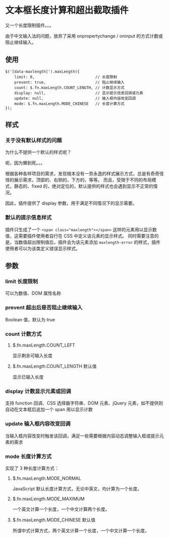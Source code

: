 # 文本框长度计算和超出截取插件

又一个长度限制插件。。。

由于中文输入法的问题，放弃了采用 onpropertychange / oninput 的方式计数或阻止继续输入。


## 使用

```
$('[data-maxlength]').maxLength({
    limit: 0,                           // 长度限制
    prevent: true,                      // 阻止继续输入
    count: $.fn.maxLength.COUNT_LENGTH, // 计数显示方式
    display: null,                      // 显示提示信息回调或元素
    update: null,                       // 输入框内容改变回调
    mode: $.fn.maxLength.MODE_CHINESE   // 长度计算方式
});
```

## 样式

### 关于没有默认样式的问题

为什么不提供一个默认的样式呢？

呃，因为懒到死。。。

根据各种各样项目的需求，发现根本没有一劳永逸的样式展示方式，总是有奇奇怪怪的展示需求，顶部的、右侧的，下方的，等等。
而且，受限于不同的布局模式，静态的、fixed 的，绝对定位的，默认提供的样式也会遇到显示不正常的情况。

因此，插件提供了 display 参数，用于满足不同情况下的显示需要。

### 默认的提示信息样式

插件只生成了一个 `<span class="maxlength"></span>` 这样的元素用以显示数值，这需要插件使用者自行在 CSS 中定义该元素的显示样式。
同时需要注意的是，当数值超出限制值后，插件会为该元素添加 `maxlength-error` 的样式，插件使用者可以为该类定义错误显示样式。


## 参数

### limit 长度限制

可以为数值、DOM 属性名称

### prevent 超出后是否阻止继续输入

Boolean 值，默认为 true

### count 计数方式

1. $.fn.maxLength.COUNT_LEFT

	显示剩余可输入长度

2. $.fn.maxLength.COUNT_LENGTH 默认值

	显示已输入长度

### display 计数显示元素或回调

支持 function 回调、CSS 选择器字符串、DOM 元素、jQuery 元素，如不提供则自动在文本框后追加一个 span 用以显示计数

### update 输入框内容改变回调

当输入框内容改变时触发该回调，满足一些需要根据内容动态调整输入框或提示元素的需求

### mode 长度计算方式

实现了 3 种长度计算方式：

1. $.fn.maxLength.MODE_NORMAL

	JavaScript 默认长度计算方式，无论中英文，均计算为一个长度。

2. $.fn.maxLength.MODE_MAXIMUM

	一个英文计算一个长度，一个中文计算两个长度。

3. $.fn.maxLength.MODE_CHINESE 默认值

	所谓中式计算方式，两个英文计算一个长度，一个中文计算一个长度。